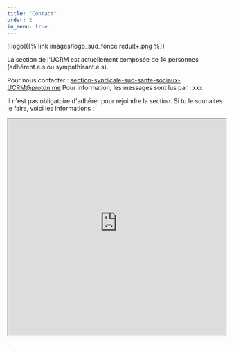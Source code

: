 ```yaml
---
title: "Contact"
order: 2
in_menu: true
---
```

![logo]({% link images/logo_sud_fonce.reduit+.png %})

La section de l'UCRM est actuellement composée de 14 personnes (adhérent.e.s ou sympathisant.e.s). 

Pour nous contacter : [section-syndicale-sud-sante-sociaux-UCRM@proton.me](mailto:section-syndicale-sud-sante-sociaux-UCRM@proton.me)
Pour information, les messages sont lus par : xxx


Il n'est pas obligatoire d'adhérer pour rejoindre la section. 
Si tu le souhaites le faire, voici les informations :

<p>
<iframe src="https://sudsantesociauxucrm.github.io/section-ucrm/images/adhésion.pdf" width="100%" height="500px"> </iframe> 
<p> 


` 